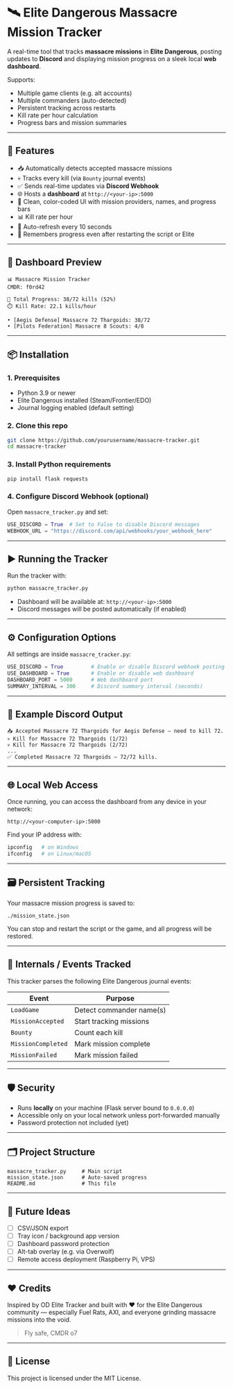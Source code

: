 # 🛰️ Elite Dangerous Massacre Mission Tracker

A real-time tool that tracks **massacre missions** in **Elite Dangerous**, posting updates to **Discord** and displaying mission progress on a sleek local **web dashboard**.

Supports:
- Multiple game clients (e.g. alt accounts)
- Multiple commanders (auto-detected)
- Persistent tracking across restarts
- Kill rate per hour calculation
- Progress bars and mission summaries

---

## 🔧 Features

- 📥 Automatically detects accepted massacre missions
- 💀 Tracks every kill (via `Bounty` journal events)
- ✅ Sends real-time updates via **Discord Webhook**
- 🌐 Hosts a **dashboard** at `http://<your-ip>:5000`
- 🎨 Clean, color-coded UI with mission providers, names, and progress bars
- 📊 Kill rate per hour
- 🔁 Auto-refresh every 10 seconds
- 🧠 Remembers progress even after restarting the script or Elite

---

## 📸 Dashboard Preview

```
📊 Massacre Mission Tracker
CMDR: f0rd42

🧮 Total Progress: 38/72 kills (52%)
⏱️ Kill Rate: 22.1 kills/hour

• [Aegis Defense] Massacre 72 Thargoids: 38/72
• [Pilots Federation] Massacre 8 Scouts: 4/8
```

---

## 📦 Installation

### 1. Prerequisites

- Python 3.9 or newer
- Elite Dangerous installed (Steam/Frontier/EDO)
- Journal logging enabled (default setting)

### 2. Clone this repo

```bash
git clone https://github.com/yourusername/massacre-tracker.git
cd massacre-tracker
```

### 3. Install Python requirements

```bash
pip install flask requests
```

### 4. Configure Discord Webhook (optional)

Open `massacre_tracker.py` and set:

```python
USE_DISCORD = True  # Set to False to disable Discord messages
WEBHOOK_URL = "https://discord.com/api/webhooks/your_webhook_here"
```

---

## ▶️ Running the Tracker

Run the tracker with:

```bash
python massacre_tracker.py
```

- Dashboard will be available at: `http://<your-ip>:5000`
- Discord messages will be posted automatically (if enabled)

---

## ⚙️ Configuration Options

All settings are inside `massacre_tracker.py`:

```python
USE_DISCORD = True         # Enable or disable Discord webhook posting
USE_DASHBOARD = True       # Enable or disable web dashboard
DASHBOARD_PORT = 5000      # Web dashboard port
SUMMARY_INTERVAL = 300     # Discord summary interval (seconds)
```

---

## 🧪 Example Discord Output

```
📥 Accepted Massacre 72 Thargoids for Aegis Defense — need to kill 72.
💀 Kill for Massacre 72 Thargoids (1/72)
💀 Kill for Massacre 72 Thargoids (2/72)
...
✅ Completed Massacre 72 Thargoids — 72/72 kills.
```

---

## 🌐 Local Web Access

Once running, you can access the dashboard from any device in your network:

```
http://<your-computer-ip>:5000
```

Find your IP address with:

```bash
ipconfig   # on Windows
ifconfig   # on Linux/macOS
```

---

## 🗃️ Persistent Tracking

Your massacre mission progress is saved to:

```
./mission_state.json
```

You can stop and restart the script or the game, and all progress will be restored.

---

## 🧠 Internals / Events Tracked

This tracker parses the following Elite Dangerous journal events:

| Event           | Purpose                     |
|-----------------|-----------------------------|
| `LoadGame`      | Detect commander name(s)    |
| `MissionAccepted` | Start tracking missions     |
| `Bounty`        | Count each kill             |
| `MissionCompleted` | Mark mission complete      |
| `MissionFailed` | Mark mission failed         |

---

## 🛡️ Security

- Runs **locally** on your machine (Flask server bound to `0.0.0.0`)
- Accessible only on your local network unless port-forwarded manually
- Password protection not included (yet)

---

## 🗂️ Project Structure

```
massacre_tracker.py     # Main script
mission_state.json      # Auto-saved progress
README.md               # This file
```

---

## 🚀 Future Ideas

- [ ] CSV/JSON export
- [ ] Tray icon / background app version
- [ ] Dashboard password protection
- [ ] Alt-tab overlay (e.g. via Overwolf)
- [ ] Remote access deployment (Raspberry Pi, VPS)

---

## ❤️ Credits

Inspired by OD Elite Tracker and built with ❤️ for the Elite Dangerous community — especially Fuel Rats, AXI, and everyone grinding massacre missions into the void.

> Fly safe, CMDR o7

---

## 📜 License

This project is licensed under the MIT License.
